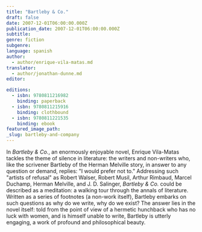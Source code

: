 ```yaml
---
title: "Bartleby & Co."
draft: false
date: 2007-12-01T06:00:00.000Z
publication_date: 2007-12-01T06:00:00.000Z
subtitle:
genre: fiction
subgenre:
language: spanish
author:
  - author/enrique-vila-matas.md
translator:
  - author/jonathan-dunne.md
editor:

editions:
  - isbn: 9780811216982
    binding: paperback
  - isbn: 9780811215916
    binding: clothbound
  - isbn: 9780811221535
    binding: ebook
featured_image_path:
_slug: bartleby-and-company
---
```


In _Bartleby & Co._, an enormously enjoyable novel, Enrique Vila-Matas tackles the theme of silence in literature: the writers and non-writers who, like the scrivener Bartleby of the Herman Melville story, in answer to any question or demand, replies: "I would prefer not to." Addressing such "artists of refusal" as Robert Walser, Robert Musil, Arthur Rimbaud, Marcel Duchamp, Herman Melville, and J. D. Salinger, _Bartleby & Co._ could be described as a meditation: a walking tour through the annals of literature. Written as a series of footnotes (a non-work itself), Bartleby embarks on such questions as why do we write, why do we exist? The answer lies in the novel itself: told from the point of view of a hermetic hunchback who has no luck with women, and is himself unable to write, Bartleby is utterly engaging, a work of profound and philosophical beauty.

